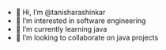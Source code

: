 - 👋 Hi, I’m @tanisharashinkar
- 👀 I’m interested in software engineering 
- 🌱 I’m currently learning java
- 💞️ I’m looking to collaborate on java projects
  

<!---
tanisharashinkar/tanisharashinkar is a ✨ special ✨ repository because its `README.md` (this file) appears on your GitHub profile.
You can click the Preview link to take a look at your changes.
--->
